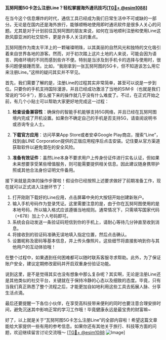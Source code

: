 **瓦努阿图5G卡怎么注册Line？轻松掌握海外通讯技巧[[TG💪+ @esim1088](https://t.me/s/esim1088)]**

在当今这个信息爆炸的时代，通信工具已经成为我们日常生活中不可或缺的一部分。无论是在国内还是海外旅行，能够顺畅地使用即时通讯软件是很多人关心的问题。尤其是对于计划前往瓦努阿图的朋友来说，如何在当地顺利注册和使用Line这款风靡亚洲的社交软件，更是许多人关注的重点。

瓦努阿图作为南太平洋上的一颗璀璨明珠，以其美丽的自然风光和独特的文化吸引着来自世界各地的游客。然而，对于初次踏上这片土地的人来说，可能会因为语言、网络环境的不同而感到些许不便。特别是当涉及到手机卡的选择与使用时，很多问题便接踵而至。比如，“我刚拿到一张瓦努阿图的5G卡，但不知道该怎么用它来注册Line。”这样的疑问其实并不罕见。

首先，我们需要了解的是，注册Line的过程其实非常简单，甚至可以说是一步到位。只要你的手机支持国际漫游，并且已经成功激活了当地的SIM卡（也就是我们常说的“5G卡”），那么接下来的操作就几乎没有什么难度了。不过，在正式开始之前，有几个小贴士可以帮助大家更好地完成这一过程：

1. **检查设备兼容性**：确保你的智能手机能够支持5G网络，并且已经在瓦努阿图境内完成了开机设置。如果你不确定自己的手机是否支持5G，请查阅说明书或咨询专业人士。
   
2. **下载官方应用**：访问苹果App Store或者安卓Google Play商店，搜索“Line”，找到由LINE Corporation提供的正版应用程序后点击安装。记住要从官方渠道获取软件以避免潜在的安全风险。

3. **准备有效证件**：虽然Line本身不要求用户上传身份证件进行实名认证，但如果未来想要享受某些增值服务，则可能需要提供相关信息。因此建议随身携带护照或其他合法身份证明文件备用。

接下来就是具体的操作步骤啦！假设你已经按照上述要求做好了前期准备工作，现在就可以正式进入注册环节了：

1. 打开刚刚下载好的Line应用，点击屏幕中央的大按钮开始创建新账户。
2. 输入手机号码作为登录凭证。这里需要注意的是，由于你在瓦努阿图使用的是本地号码，所以输入格式应该遵循当地规则。通常情况下，只需填写国家代码（+678）加上个人号码即可。
3. 系统会自动发送一条验证码短信到你的手机上，请耐心等待几分钟直至收到消息。
4. 将接收到的验证码准确无误地填入指定位置，然后点击确认。
5. 设置昵称及密码等基本信息，并上传头像照片。这些细节将直接影响到你与其他用户的互动体验哦！

在整个过程中，如果遇到任何困难都可以随时联系客服寻求帮助。此外，为了保证账户安全，建议定期修改密码并开启双重身份验证功能。

说到这里，是不是觉得其实也没有想象中那么复杂呢？其实啊，无论是注册Line还是其他类似的社交平台，关键就在于保持冷静的心态以及细致的态度。毕竟，只有当我们真正熟悉了整个流程之后，才能更加自如地利用这些工具去拓展人脉、分享生活点滴。

最后还要提醒一下各位小伙伴，在享受高科技带来便利的同时也要注意合理安排时间，避免沉迷其中影响正常的学习工作哦！毕竟健康永远是最宝贵的财富嘛~

好了，以上就是关于“瓦努阿图5G卡怎么注册Line”的全部内容啦！希望这篇文章能给大家提供一些有用的参考信息。如果你还有其他关于旅行、科技等方面的问题，欢迎继续留言讨论交流哦～ [[TG💪+ @esim1088](https://t.me/s/esim1088) ![Image](https://i.postimg.cc/4NQfJmqS/Snipaste-2025-05-13-00-14-12.png)]